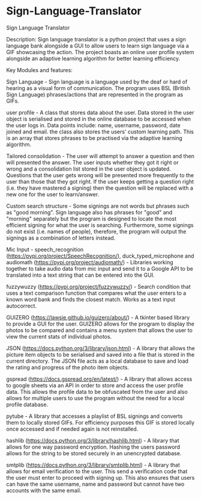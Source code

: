 # Sign-Language-Translator
Sign Language Translator

Description: Sign language translator is a python project that uses a sign language bank alongside a GUI to allow users to learn sign language via a GIF showcasing the action. The project boasts an online user profile system alongside an adaptive learning algorithm for better learning efficiency.


Key Modules and features:  

Sign Language - Sign language is a language used by the deaf or hard of hearing as a visual form of communication. The program uses BSL (British Sign Language) phrases/actions that are represented in the program as GIFs.  

user profile - A class that stores data about the user. Data stored in the user object is serialised and stored in the online database to be accessed when the user logs in. Data points include: name, username, password, date joined and email. the class also stores the users' custom learning path. This is an array that stores phrases to be practised via the adaptive learning algorithm.  

Tailored consolidation - The user will attempt to answer a question and then will presented the answer. The user inputs whether they got it right or wrong and a consolidation list stored in the user object is updated. Questions that the user gets wrong will be presented more frequently to the user than those that they got right. If the user keeps getting a question right (i.e. they have mastered a signing) then the question will be replaced with a new one for the user to learn/answer.  

Custom search structure - Some signings are not words but phrases such as "good morning". Sign language also has phrases for "good" and "morning" separately but the program is designed to locate the most efficient signing for what the user is searching. Furthermore, some signings do not exist (i.e. names of people), therefore, the program will output the signings as a combination of letters instead.  

Mic Input - speech_recognition (https://pypi.org/project/SpeechRecognition/), duck_typed_microphone and audiomath (https://pypi.org/project/audiomath/) - Libraries working together to take audio data from mic input and send it to a Google API to be translated into a text string that can be entered into the GUI.   

fuzzywuzzy (https://pypi.org/project/fuzzywuzzy/) - Search condition that uses a text comparison function that compares what the user enters to a known word bank and finds the closest match. Works as a text input autocorrect.  

GUIZERO (https://lawsie.github.io/guizero/about/) - A tkinter based library to provide a GUI for the user. GUIZERO allows for the program to display the photos to be compared and contains a menu system that allows the user to view the current stats of individual photos.  

JSON (https://docs.python.org/3/library/json.html) - A library that allows the picture item objects to be serialised and saved into a file that is stored in the current directory. The JSON file acts as a local database to save and load the rating and progress of the photo item objects.  

gspread (https://docs.gspread.org/en/latest/) - A library that allows access to google sheets via an API in order to store and access the user profile data. This allows the profile data to be obfuscated from the user and also allows for multiple users to use the program without the need for a local profile database.  

pytube - A library that accesses a playlist of BSL signings and converts them to locally stored GIFs. For efficiency purposes this GIF is stored locally once accessed and if needed again is not reinstalled.  

hashlib (https://docs.python.org/3/library/hashlib.html) - A library that allows for one way password encryption. Hashing the users password allows for the string to be stored securely in an unencrypted database.  

smtplib (https://docs.python.org/3/library/smtplib.html) - A library that allows for email verification to the user. This send a verification code that the user must enter to proceed with signing up. This also ensures that users can have the same username, name and password but cannot have two accounts with the same email.  






